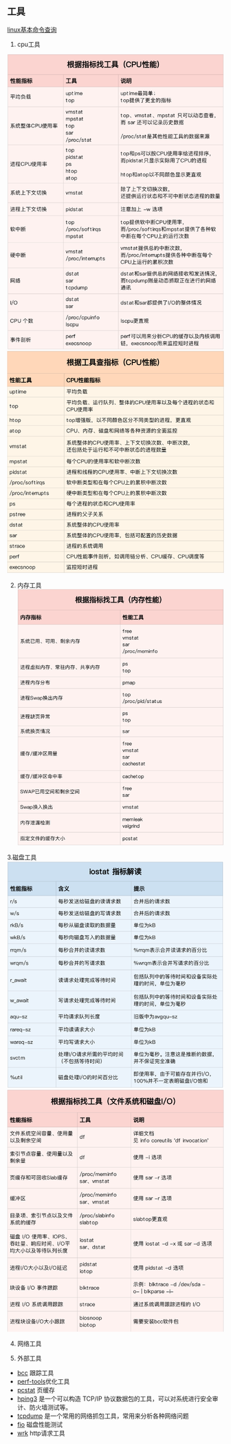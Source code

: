 ## 工具

[linux基本命令查询](http://man.linuxde.net/)

1. cpu工具

![性能分析工具图](../.image/perf.png)
![工具](../.image/perf_tool.png)

2. 内存工具
![内存分析工具](../.image/mem_tool.png)

3.磁盘工具
![iostat性能指标](../.image/iostat.png)
![io](../.image/io_perf.png)

4. 网络工具

3. 外部工具

- [bcc](https://github.com/iovisor/bcc) 跟踪工具
- [perf-tools](https://github.com/brendangregg/perf-tools)优化工具
- [pcstat](https://github.com/tobert/pcstat) 页缓存
- [hping3](https://github.com/antirez/hping) 是一个可以构造 TCP/IP 协议数据包的工具，可以对系统进行安全审计、防火墙测试等。
- [tcpdump]() 是一个常用的网络抓包工具，常用来分析各种网络问题
- [fio]() 磁盘性能测试
- [wrk](https://github.com/wg/wrk) http请求工具
       